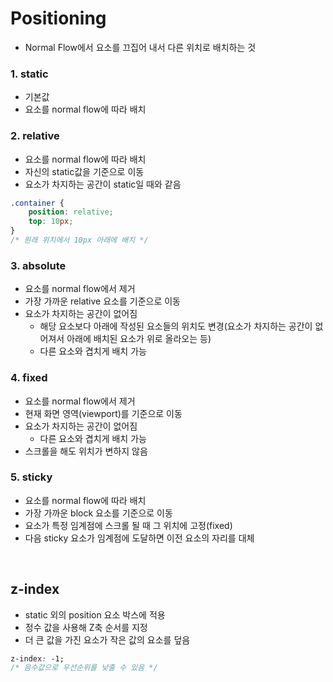 # Positioning
- Normal Flow에서 요소를 끄집어 내서 다른 위치로 배치하는 것
### 1. static
- 기본값
- 요소를 normal flow에 따라 배치
### 2. relative
- 요소를 normal flow에 따라 배치
- 자신의 static값을 기준으로 이동
- 요소가 차지하는 공간이 static일 때와 같음
```css
.container {
    position: relative;
    top: 10px;
} 
/* 원래 위치에서 10px 아래에 배치 */
```
### 3. absolute
- 요소를 normal flow에서 제거
- 가장 가까운 relative 요소를 기준으로 이동
- 요소가 차지하는 공간이 없어짐
    - 해당 요소보다 아래에 작성된 요소들의 위치도 변경(요소가 차지하는 공간이 없어져서 아래에 배치된 요소가 위로 올라오는 등)
    - 다른 요소와 겹치게 배치 가능

### 4. fixed
- 요소를 normal flow에서 제거
- 현재 화면 영역(viewport)를 기준으로 이동
- 요소가 차지하는 공간이 없어짐
    - 다른 요소와 겹치게 배치 가능
- 스크롤을 해도 위치가 변하지 않음

### 5. sticky
- 요소를 normal flow에 따라 배치
- 가장 가까운 block 요소를 기준으로 이동
- 요소가 특정 임계점에 스크롤 될 때 그 위치에 고정(fixed)
- 다음 sticky 요소가 임계점에 도달하면 이전 요소의 자리를 대체

<br>

## z-index
- static 외의 position 요소 박스에 적용
- 정수 값을 사용해 Z축 순서를 지정
- 더 큰 값을 가진 요소가 작은 값의 요소를 덮음
```css
z-index: -1;
/* 음수값으로 우선순위를 낮출 수 있음 */
```